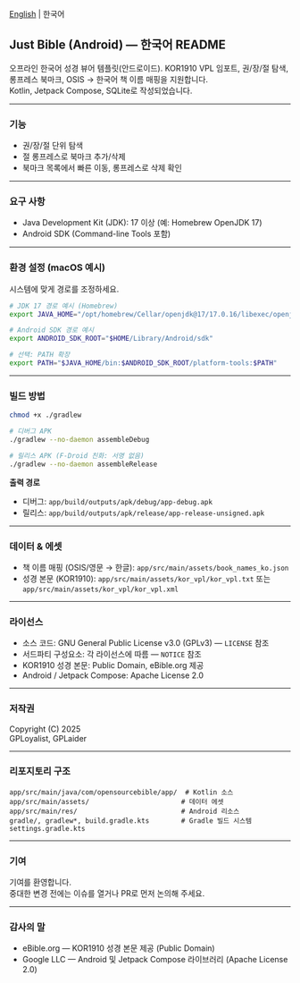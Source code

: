 [English](README.md) | 한국어

## Just Bible (Android) — 한국어 README

오프라인 한국어 성경 뷰어 템플릿(안드로이드).
KOR1910 VPL 임포트, 권/장/절 탐색, 롱프레스 북마크, OSIS → 한국어 책 이름 매핑을 지원합니다.  
Kotlin, Jetpack Compose, SQLite로 작성되었습니다.

---

### 기능
- 권/장/절 단위 탐색
- 절 롱프레스로 북마크 추가/삭제
- 북마크 목록에서 빠른 이동, 롱프레스로 삭제 확인


---

### 요구 사항
- Java Development Kit (JDK): 17 이상 (예: Homebrew OpenJDK 17)
- Android SDK (Command-line Tools 포함)

---

### 환경 설정 (macOS 예시)
시스템에 맞게 경로를 조정하세요.

```bash
# JDK 17 경로 예시 (Homebrew)
export JAVA_HOME="/opt/homebrew/Cellar/openjdk@17/17.0.16/libexec/openjdk.jdk/Contents/Home"

# Android SDK 경로 예시
export ANDROID_SDK_ROOT="$HOME/Library/Android/sdk"

# 선택: PATH 확장
export PATH="$JAVA_HOME/bin:$ANDROID_SDK_ROOT/platform-tools:$PATH"
```

---

### 빌드 방법

```bash
chmod +x ./gradlew

# 디버그 APK
./gradlew --no-daemon assembleDebug

# 릴리스 APK (F-Droid 친화: 서명 없음)
./gradlew --no-daemon assembleRelease
```

**출력 경로**
- 디버그: `app/build/outputs/apk/debug/app-debug.apk`
- 릴리스: `app/build/outputs/apk/release/app-release-unsigned.apk`

---

### 데이터 & 에셋
- 책 이름 매핑 (OSIS/영문 → 한글): `app/src/main/assets/book_names_ko.json`
- 성경 본문 (KOR1910): `app/src/main/assets/kor_vpl/kor_vpl.txt` 또는 `app/src/main/assets/kor_vpl/kor_vpl.xml`

---

### 라이선스
- 소스 코드: GNU General Public License v3.0 (GPLv3) — `LICENSE` 참조
- 서드파티 구성요소: 각 라이선스에 따름 — `NOTICE` 참조
- KOR1910 성경 본문: Public Domain, eBible.org 제공
- Android / Jetpack Compose: Apache License 2.0

---

### 저작권
Copyright (C) 2025  
GPLoyalist, GPLaider

---

### 리포지토리 구조

```text
app/src/main/java/com/opensourcebible/app/  # Kotlin 소스
app/src/main/assets/                       # 데이터 에셋
app/src/main/res/                          # Android 리소스
gradle/, gradlew*, build.gradle.kts        # Gradle 빌드 시스템
settings.gradle.kts
```

---

### 기여
기여를 환영합니다.  
중대한 변경 전에는 이슈를 열거나 PR로 먼저 논의해 주세요.

---

### 감사의 말
- eBible.org — KOR1910 성경 본문 제공 (Public Domain)
- Google LLC — Android 및 Jetpack Compose 라이브러리 (Apache License 2.0)


